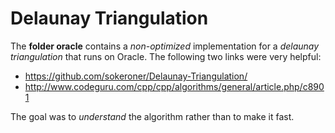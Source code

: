 # Delaunay Triangulation

The <b>folder oracle</b> contains a <i>non-optimized</i> implementation for a <i>delaunay 
triangulation</i> that runs on Oracle. The following two links were very helpful:

* https://github.com/sokeroner/Delaunay-Triangulation/ 
* http://www.codeguru.com/cpp/cpp/algorithms/general/article.php/c8901

The goal was to <i>understand</i> the algorithm rather than to make it fast.



